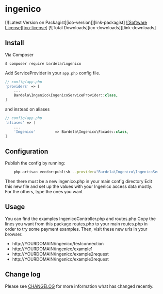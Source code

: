 # ingenico

[![Latest Version on Packagist][ico-version]][link-packagist]
[![Software License][ico-license]](LICENSE.md)
[![Total Downloads][ico-downloads]][link-downloads]

## Install

Via Composer

``` bash
$ composer require bardela/ingenico
```

Add ServiceProvider in your `app.php` config file.

```php
// config/app.php
'providers' => [
    ...
    Bardela\Ingenico\IngenicoServiceProvider::class,
]
```

and instead on aliases

```php
// config/app.php
'aliases' => [
    ...
    'Ingenico'         => Bardela\Ingenico\Facade::class,
]
```

## Configuration

Publish the config by running:

``` bash
    php artisan vendor:publish --provider="Bardela\Ingenico\IngenicoServiceProvider"
```
Then there must be a new ingenico.php in your main config directory
Edit this new file and set up the values with your Ingenico access data mostly. For the others, type the ones you want

## Usage

You can find the examples IngenicoController.php and routes.php
Copy the lines you want from this package routes.php to your main routes.php in order to try some payment examples.
Then, visit these new urls in your browser.
- http://YOURDOMAIN/ingenico/testconnection
- http://YOURDOMAIN/ingenico/example1
- http://YOURDOMAIN/ingenico/example2request
- http://YOURDOMAIN/ingenico/example3request


## Change log

Please see [CHANGELOG](CHANGELOG.md) for more information what has changed recently.